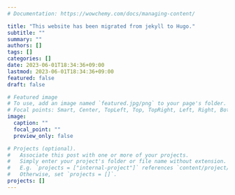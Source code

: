 ```yaml
---
# Documentation: https://wowchemy.com/docs/managing-content/

title: "This website has been migrated from jekyll to Hugo."
subtitle: ""
summary: ""
authors: []
tags: []
categories: []
date: 2023-06-01T18:34:36+09:00
lastmod: 2023-06-01T18:34:36+09:00
featured: false
draft: false

# Featured image
# To use, add an image named `featured.jpg/png` to your page's folder.
# Focal points: Smart, Center, TopLeft, Top, TopRight, Left, Right, BottomLeft, Bottom, BottomRight.
image:
  caption: ""
  focal_point: ""
  preview_only: false

# Projects (optional).
#   Associate this post with one or more of your projects.
#   Simply enter your project's folder or file name without extension.
#   E.g. `projects = ["internal-project"]` references `content/project/deep-learning/index.md`.
#   Otherwise, set `projects = []`.
projects: []
---
```

